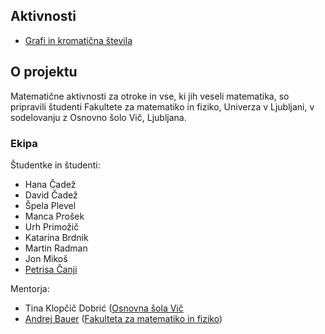 ## Aktivnosti

* [Grafi in kromatična števila](grafi-in-kromaticna-stevila.html)

## O projektu

Matematične aktivnosti za otroke in vse, ki jih veseli matematika, so pripravili študenti Fakultete za matematiko in fiziko, Univerza v Ljubljani, v sodelovanju z Osnovno šolo Vič, Ljubljana.

### Ekipa

Študentke in študenti:

* Hana Čadež
* David Čadež
* Špela Plevel
* Manca Prošek
* Urh Primožič
* Katarina Brdnik
* Martin Radman
* Jon Mikoš
* [Petrisa Čanji](https://github.com/petrisa-canji)

Mentorja:

* Tina Klopčič Dobrić ([Osnovna šola Vič](http://www.osvic.si)
* [Andrej Bauer](https://andrej.com/) ([Fakulteta za matematiko in fiziko](https://www.fmf.uni-lj.si/si/))
